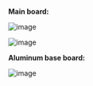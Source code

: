**Main board:**

![image](https://github.com/Lite3DP/Lite3DP-Gen-2/assets/70020406/12d3ba30-0983-4b3d-815e-2cec1d339373)

![image](https://github.com/Lite3DP/Lite3DP-Gen-2/assets/70020406/be0b13d1-ed57-4d5e-a008-2783dd744523)

**Aluminum base board:**

![image](https://github.com/Lite3DP/Lite3DP-Gen-2/assets/70020406/0dcfed2d-cbb1-4646-9980-9f6ead1a9db1)
